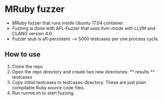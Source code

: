 # MRuby fuzzer

* MRuby fuzzer that runs inside Ubuntu 17.04 container.
* Fuzzing is done with AFL-Fuzzer that uses llvm-mode with LLVM and CLANG version 4.0.
* Fuzzer stub is afl-persistent --> 5000 testcases per one process cycle.

## How to use

1. Clone the repo
2. Open the repo directory and create two new directories:
** results
** testcases
3. Copy initial testcases to testcases-directory. These are just plain compilable Ruby source code files.
4. Run runme.sh to start fuzzing.
